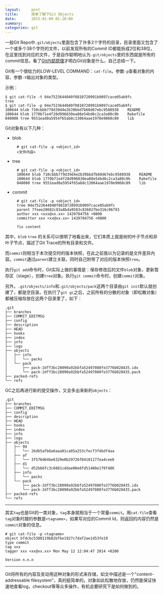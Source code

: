 ```yaml
---
layout:     post
title:      简单了解下Git Objects
date:       2015-01-09 01:10:00
summary:
categories: git
---
```



一般Git Repo中`.git/objects`里面包含了许多2个字符的目录，目录里面又包含了一个或多个38个字符的文件，以前发现所有的Commit ID都能拆成2位和38位，在这里找到对应的文件，于是自作聪明地认为`.git/objects`里的东西就是所有的commit信息。看了[Git内部原理](http://git-scm.com/book/en/v1/Git-Internals)才明白Git对象是什么，自己总结一下。

Git有一个很给力的LOW-LEVEL COMMAND：`cat-file`。参数`-p`查看对象的内容，参数`-t`输出对象的类型。

示例：

    $ git cat-file -t 04e7523644040f0810720991b9097cace05ab9fc
    tree
    $ git cat-file -p 04e7523644040f0810720991b9097cace05ab9fc
    100644 blob 710cbbb779d39d4e2b39bbd7b60d67ebc9588938	README
    100644 blob 1770b71e4f28d996830ea08e54bd6c2ca3a80c9b	Rakefile
    040000 tree 9551ead0a5954f65ab8c13064aae1970e9060c89	lib

Git对象有以下几种：

* blob

        # git cat-file -p <object_id>
        <文件内容>

* tree

        # git cat-file -p <object_id>
        100644 blob 710cbbb779d39d4e2b39bbd7b60d67ebc9588938	README
        100644 blob 1770b71e4f28d996830ea08e54bd6c2ca3a80c9b	Rakefile
        040000 tree 9551ead0a5954f65ab8c13064aae1970e9060c89	lib

* commit

        # git cat-file -p <object_id>
        tree 04e7523644040f0810720991b9097cace05ab9fc
        parent 7feee28682c83a8bda9583c83602fbe316c96793
        author xxx <xxx@xx.xx> 1420704756 +0800
        committer xxx <xx@xx.xx> 1420704756 +0800

        fix content


其中，`blob` `tree` 的关系可以很明了地看出来，它们本质上就是树的叶子节点和非叶子节点，描述了Git Trace的所有目录和文件。

而`commit`则相当于本次提交时的版本快照，在此之前我以为记录的是文件差异内容。`commit`通过`parent`建立关联，同时自己附带了对应的版本快照`tree`。

执行`git add`命令时，Git实际上做的事情是：保存修改后的文件`blob`对象，更新暂存区（stage），创建`tree`对象。执行`git commit`命令时，创建`commit`对象。

另外，`.git/objects/info`和`.git/objects/pack`这两个目录由`git init`默认就创建了，都是空目录。在执行了`git gc`之后，之前所有的分散的对象（即松散对象）都被压缩存放在这两个目录里了，如下：

    .git
    ├── branches
    ├── COMMIT_EDITMSG
    ├── config
    ├── description
    ├── HEAD
    ├── hooks
    ├── index
    ├── info
    ├── logs
    ├── objects
    │   ├── info
    │   │   └── packs
    │   └── pack
    │       ├── pack-2dff3bc28090a92bbfa52497080fe3776b028435.idx
    │       └── pack-2dff3bc28090a92bbfa52497080fe3776b028435.pack
    ├── packed-refs
    └── refs

GC之后再进行新的提交操作，又会多出来新的`objects`：

    .git
    ├── branches
    ├── COMMIT_EDITMSG
    ├── config
    ├── description
    ├── HEAD
    ├── hooks
    ├── index
    ├── info
    ├── logs
    ├── objects
    │   ├── 99
    │   │   └── 26db5afb6a6aaa01ca05a253cfecf3f4bdf4aa
    │   ├── af
    │   │   └── 3f576d64be6329e0b29726f04101177ea4cee6
    │   ├── d1
    │   │   └── d52bb6fc3c6881cddae00e8fd51488e1f0f486
    │   ├── info
    │   │   └── packs
    │   └── pack
    │       ├── pack-2dff3bc28090a92bbfa52497080fe3776b028435.idx
    │       └── pack-2dff3bc28090a92bbfa52497080fe3776b028435.pack
    ├── packed-refs
    └── refs


***

其实`tag`也是Git的一类对象，`tag`本身就相当于一个常量`commit`。用`cat-file`查看`tag`对象时跟的参数是`<tagname>`，如果写对应的Commit Id，则返回的内容仍然是`commit`对象的信息。

    # git cat-file -p <tagname>
    object bfdcbc5380119b82bfbe1927c7daf2ae1d53fe19
    type commit
    tag xxx
    tagger xxx <xx@xx.xx> Mon May 12 12:04:47 2014 +0200

    Version n.n.n

***

Git将所有的内容及变动用这种对象的形式来存储，如文中描述是一个"content-addressable filesystem"，真的挺简单的。对象如此松散地存放，仍然能保证快速地查看log，checkout等等众多操作，有机会要研究下是如何做到的。
